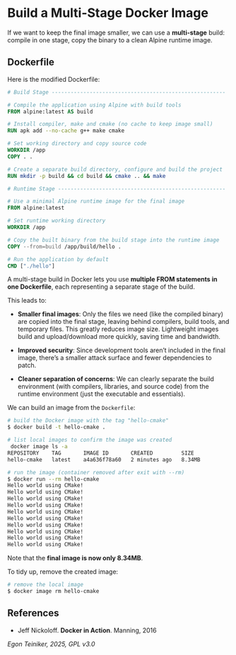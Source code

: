 # Build a Multi-Stage Docker Image

If we want to keep the final image smaller, we can use a **multi-stage** build:
compile in one stage, copy the binary to a clean Alpine runtime image.

## Dockerfile

Here is the modified Dockerfile:

```dockerfile
# Build Stage -------------------------------------------------------

# Compile the application using Alpine with build tools
FROM alpine:latest AS build

# Install compiler, make and cmake (no cache to keep image small)
RUN apk add --no-cache g++ make cmake

# Set working directory and copy source code
WORKDIR /app
COPY . .

# Create a separate build directory, configure and build the project
RUN mkdir -p build && cd build && cmake .. && make

# Runtime Stage -----------------------------------------------------

# Use a minimal Alpine runtime image for the final image
FROM alpine:latest

# Set runtime working directory
WORKDIR /app

# Copy the built binary from the build stage into the runtime image
COPY --from=build /app/build/hello .

# Run the application by default
CMD ["./hello"]
```

A multi-stage build in Docker lets you use **multiple FROM statements 
in one Dockerfile**, each representing a separate stage of the build.

This leads to:

* **Smaller final images**: Only the files we need (like the compiled binary) 
    are copied into the final stage, leaving behind compilers, build tools, 
    and temporary files. This greatly reduces image size.
    Lightweight images build and upload/download more quickly, saving time 
    and bandwidth.

* **Improved security**:
    Since development tools aren’t included in the final image, there’s 
    a smaller attack surface and fewer dependencies to patch.

* **Cleaner separation of concerns**:
    We can clearly separate the build environment (with compilers, 
    libraries, and source code) from the runtime environment (just the 
    executable and essentials).

We can build an image from the `Dockerfile`:

```bash
# build the Docker image with the tag "hello-cmake"
$ docker build -t hello-cmake .

# list local images to confirm the image was created
 docker image ls -a
REPOSITORY    TAG       IMAGE ID       CREATED         SIZE
hello-cmake   latest    a4a636f78a60   2 minutes ago   8.34MB

# run the image (container removed after exit with --rm)
$ docker run --rm hello-cmake
Hello world using CMake!
Hello world using CMake!
Hello world using CMake!
Hello world using CMake!
Hello world using CMake!
Hello world using CMake!
Hello world using CMake!
Hello world using CMake!
Hello world using CMake!
Hello world using CMake!
```
Note that the **final image is now only 8.34MB**.

To tidy up, remove the created image:

```bash
# remove the local image
$ docker image rm hello-cmake

```


## References
* Jeff Nickoloff. **Docker in Action**. Manning, 2016 

*Egon Teiniker, 2025, GPL v3.0*
